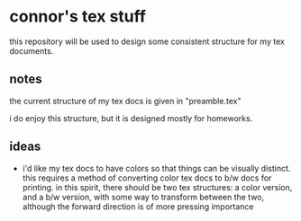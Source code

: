 # connor's tex stuff

this repository will be used to design some consistent structure for my tex documents.

## notes
the current structure of my tex docs is given in "preamble.tex"

i do enjoy this structure, but it is designed mostly for homeworks.

## ideas
- i'd like my tex docs to have colors so that things can be visually distinct. this requires a method of converting color tex docs to b/w docs for printing. in this spirit, there should be two tex structures: a color version, and a b/w version, with some way to transform between the two, although the forward direction is of more pressing importance